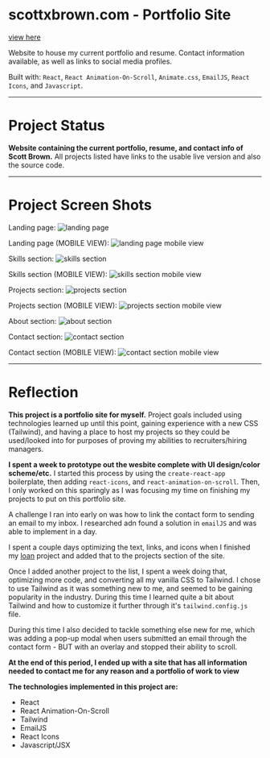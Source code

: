 # scottxbrown.com - Portfolio Site

[view here](https://www.scottxbrown.com)

Website to house my current portfolio and resume. Contact information available, as well as links to social media profiles.

Built with: `React`, `React Animation-On-Scroll`, `Animate.css`, `EmailJS`, `React Icons`, and `Javascript`.

***

# Project Status

**Website containing the current portfolio, resume, and contact info of Scott Brown.** 
All projects listed have links to the usable live version and also the source code.

***

# Project Screen Shots

Landing page:
![landing page](./src/assets/readme_photos/Landing.webp)

Landing page (MOBILE VIEW):
![landing page mobile view](./src/assets/readme_photos/Landing_mobile.webp)

Skills section:
![skills section](./src/assets/readme_photos/Skills.webp)

Skills section (MOBILE VIEW):
![skills section mobile view](./src/assets/readme_photos/Skills_mobile.webp)

Projects section:
![projects section](./src/assets/readme_photos/Projects.webp)

Projects section (MOBILE VIEW):
![projects section mobile view](./src/assets/readme_photos/Projects_mobile.webp)

About section:
![about section](link)

Contact section:
![contact section](./src/assets/readme_photos/Contact.webp)

Contact section (MOBILE VIEW):
![contact section mobile view](./src/assets/readme_photos/Contact_mobile.webp)

***

# Reflection

**This project is a portfolio site for myself.** Project goals included using technologies learned up until this point, gaining experience with a new CSS (Tailwind), and having a place to host my projects so they could be used/looked into for purposes of proving my abilities to recruiters/hiring managers. 

**I spent a week to prototype out the wesbite complete with UI design/color scheme/etc.** 
I started this process by using the `create-react-app` boilerplate, then adding `react-icons`, and `react-animation-on-scroll`. Then, I only worked on this sparingly as I was focusing my time on finishing my projects to put on this portfolio site.

A challenge I ran into early on was how to link the contact form to sending an email to my inbox. I researched adn found a solution in `emailJS` and was able to implement in a day.

I spent a couple days optimizing the text, links, and icons when I finished my [loan](https://www.loan.scottxbrown.com) project and added that to the projects section of the site.

Once I added another project to the list, I spent a week doing that, optimizing more code, and converting all my vanilla CSS to Tailwind.
I chose to use Tailwind as it was something new to me, and seemed to be gaining popularity in the industry. During this time I learned quite a bit about Tailwind and how to customize it further through it's `tailwind.config.js` file. 

During this time I also decided to tackle something else new for me, which was adding a pop-up modal when users submitted an email through the contact form - BUT with an overlay and stopped their ability to scroll.

**At the end of this period, I ended up with a site that has all information needed to contact me for any reason and a portfolio of work to view**

**The technologies implemented in this project are:**
- React
- React Animation-On-Scroll
- Tailwind
- EmailJS
- React Icons
- Javascript/JSX